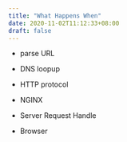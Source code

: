 ```yaml
---
title: "What Happens When"
date: 2020-11-02T11:12:33+08:00
draft: false
---
```


- parse URL

- DNS loopup

- HTTP protocol

- NGINX 

- Server Request Handle

- Browser

 

